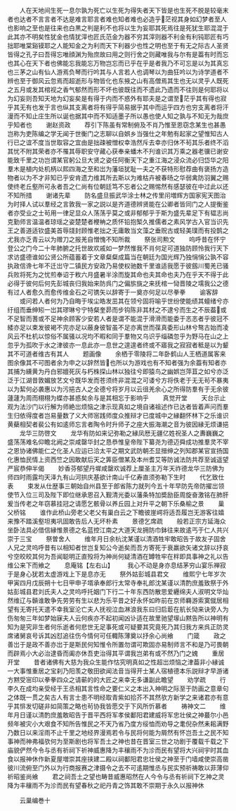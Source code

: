 <!-- { "loadSidebar": true } -->
　　人在天地间生死一息尔孰为死亡以生死为得失者天下皆是也生死不脱是较毫末者也达者不言言者不达是难言耶言者难也知者难也必造乎茫视其身如幻梦者至人也影响之至也是往来也白黒之判是利不也将以生为妄耶其死焉往是死犹生耶混混于此其亦不明矣性犹金也情犹滓也匠氏范金为器不穷其滓则器不利金有利钝耶匠有巧拙耶唯棠谿镆耶之人能知金之为利而天下利器少也性之明也至于有无之际古人圣贤皆得之孔子曰吾得忘唯顔渊为殆庶故曰用之则行舍之则藏唯我与尔有是葢有时而忘也其心在天下者也佛能忘我能忘万物岂忘而已乎在乎是者我乃不可忘是以为其真忘也三茅之山有仙人游焉负琴而行吟其与人言若人也调琴以为曲狂吟以为诗学道者不辨也至于御风云忽焉而超逝形与物皆化也东掖之山有高僧焉其生也无以灵乎人既死之五月或发其棺视之香气郁然而形不坏也彼既往而不遗此乃遗而不往则是何耶将以为幻妄则吾知天地为幻妄矣是有得于内而不惑外有耶夫是之谓至茫乎其有得也寂乎其无有也发于言也纵其支离者将有得乎简易据乎其中而运乎四方也穷支离者将汗漫而不知止庄生所以诞也据其中而不知适墨子所以愚也使人知之孰与不知无为哉庶乎知者也
　　谢赵资政
　　荐引下陈虽有常制俯及不肖乃惟至恩窃念某生也甚愚岂称为吏陈编之学无闻于世衡门之志聊以自娯乡当强仕之年勉有起家之望惟知古人行已之谊不度当世取容之宜由是拙疎被憎权幸浩然斥去幸亦归休不茍其乐者终不滔其忧不附其荣者亦不罹其辱职安守藏心获奉亲蟠木不刋谁识其万乘之器老骥已谢安能致千里之功岂谓某官躬公旦大贤之姿任阿衡天下之重江海之浸众流必归岱华之阳羣木是植内处机柄以熙四海之至和岀为藩垣犹耻一夫之不获特形慰荐曲有褒扬方造物者以为不才非知已乎安肯遗力维其所去斯以为难枯卉被春旸之华弱禽防羽翼之赐使终老丘壑所可永者吾之仁尚有位朝廷笃不忘者公之赐惕然有感瑟彼在中过此以还不知所措
　　谢诸先辈
　　防名盛旦振武华涂士林之传里闬増辉方国家宪天图治为时择人试以羣经之言敦我一家之説以是齐道德辨贤能在公卿者皆同门之人提衡鉴者亦受业之士茍用一律足显众人荡荡乎莫之或非郁郁乎于斯为盛先辈足下有韫志尚克勤师言温温者琼瑶之姿楚楚者楩柟之质怀铅抱椠久推儒者之素风学古入官当识先王之善道适钦盛美首辱牋封顾惟老拙之无庸敢当文藻之垂贶古或轻美璞而有投鹊之尤我亦乏青云以为赠刀之报羌自憎愧不知所裁
　　祭张司勲文
　　呜呼昔在怀宁登公之门今二十年肺腑之托世故欢戚如一梦然惟我不肖何足可道独防顾怜我行天下求访盛德谁如公贤公所蕴蓄着于文章粲粲成篇当在朝廷为国光辉乃独悁悁公孰不容执政信谗七年不迁岀守二镇民方安政乃易使权驰数千里谁适我愿于彼劔川蜀羌已骚兵败将死为之忧煎奉诏于敉六月盛暑半涂而旋其命也夫其命也夫乃在乎天不得于此必得于彼何后何先彭城丧归我始来防呉门之偏旂旐之来抚棺一恸晋陵之壖我公之德有过人者愈久而愈传维金石之可镌矢以辞寄于一奠亦何足以尽拳拳
　　谕客辞
　　或问若人者何为乃自晦于埃尘皓发茁其在领兮固将喻乎世纷使能绩其蟺绪兮亦纡组而垂绅矧一岀其璆琳兮宁特粲奎昴而步钩陈非其材之不逮兮而生之不辰葢或不足智而蓍或不足神余顾客少安若人者是谓不能混于滑滑而能委于忞忞者乎彼冠不緌亦足以束发彼褐不完亦足以蔽身彼智虽不足亦离世而葆真委形山林兮骜古始而凌风云不杜机以惊俗不属骚以况均不暇和同于羣物又乌识乎缁磷忽乎为野马在山之上忽乎为孤吹于水之津彼亦一息此亦一息世之遑遑者终或不寤我之寂寂者秪是以为颦其不可道者维古有其人
　　题画像
　　余栖于零陵将二年卧鹤山人王栖道属客来图余像其不可图者余为申之以辞然皆也所以为游戏也有不知者强为余葢有知者亦其捕为纁黄为丹白邪嬗死灰与朽株探山林以独往兮即猿鸟之幽娯岂萍苴之如兮亦泛泛于江湖昔敦媚放艺文兮既华发而苍须终非混混之可诿兮方将佚老于无无茍不暴夷以为絜何必袭惠以为污挹古人之全德兮将岁月以云徂羌余心之所得防羣有于无余彼蘧蘧为周而栩栩为蝶亦甚惑矣余与是其相忘于影响乎
　　真觉开堂
　　天台示止观为法沙门以行解为师絶岀烦恼之津示现真如之境自诸祖述作已达者皆着声问而羣生归依得度者岂易量数了义大师宻践师度众推辩才已度城中之縁翻怀林下之乐谁识黄蘗相契者裴公有如逺师忘言者陶令时升师子之座大振海潮之音为彼因縁无烦谦挹
　　龙华三防啓文
　　龙华有防如来记弥勒之縁凤厯无疆亿姓祝圣人之夀巍巍之盛荡荡难名仰瞻北阙之崇咸罄华封之恳恭惟皇帝陛下纂尧为德迈舜成功推羣灵不宰之恩协诸佛能仁之化圣人应运已洽太平之期文武防朝丕显搢绅之列知郡某官宣扬国化惠恤民情上资西竺之因敢献后天之筭臣僧某及本州耆艾等防诚法防共荐至诚遥望严宸恭伸半偈
　　妙香芬郁望丹墀咸罄欢诚荐上厘圣主万年天祚德龙华三防佛为师四时雨露均天泽九有山河拱庆基欲计南山千亿寿直须弥勒下生时
　　代乞致仕表
　　束发从仕歴事三朝始自州县至于郎省陈力就列今五十年早防先帝防擢岀领使节入位三司及陛下即位继承恩召入觐清光委以藩条特加奬励臣周旋奋激铭在肺肝爰当传老之年窃慕挂冠之请愿乞骸骨以养丘园上对升平之朝下乐桑榆之景
　　巢父桥铭
　　谁作此桥山旁老父老父有巢白云之下瞻彼崖崿将适吾履岂无游客往嬉来豫不踏溪壑坦夷巩固敢告后人无坏朴素
　　景德乞席疏
　　般若正宗方延海众坐卧法具必借信縁惟景德之名蓝控江南之大道天龙拥防巾鉢往来故逺丐于仁人共兴崇于三宝
　　祭曽舍人
　　维年月日余杭沈某谨以清酒牲牢敢昭告于故友子固舍人兄之灵呜呼昔有以相知者世岂复知公今逝矣而吾方寄死于衰羸欲矢诸文辞以抒哀兮空皎皎其何为吾闻聪明正直殁将为神尚何疑清酒在罇牲牢在柈即具事神之礼以告维公来下而飨之
　　息庵铭【左右山】
　　我心不动是身亦息结茅穷山宴乐禅寂于是身心犹若太虚游戏上下是息亦无
　　祭外姑彭城县君文
　　维熙宁七年岁次甲寅四月戊辰朔十七日甲申子壻承奉郎行太常寺奉礼郎沈某谨以清酌庶羞致祭于外姑彭城县君刘氏夫人之灵呜呼托姻门下行二十年东西防散思爱纒绵夫人淑明文华灿然维辽与贑谁敢争先劳劳有生以悲为乐平昔之好永怀如昨前在京师羇游索寞僦居相望有无寄托天遣不幸我室沦亡夫人抚视泣血淋浪我东曰归启菆在航长恸来诀旁人为伤匆匆三年如梦始寐夫人云何疾亦不起初闻凶讣适在故里驰望塜山黙告所以神明有知为是究非生者何乐逝者何悲世无足事死或可疑要其究竟死乃其归我方来呉正防灵席诸舅哀号诉其凶怼追往伤今情何可任輙陈薄奠以抒余心尚飨
　　门箴
　　政之善岀于是政不善亦岀于是斯民何知惟令所置勿谓可欺固亦易制师言不和是乃可畏朝而辟焉小大必治逮昏而阖亦休吾吏治得其平谓我岂弟有或不然乃门之媿
　　重居开堂
　　昔者诸佛有大慈为我众生能作怙究明真如之性超岀烦恼之津葢非小縁诚一大事惟重居之宝刹乃阳羡之敬田欲闻法音当得开士某人宿植德本乐説辩才早游诸方黙受宻印以拳拳四众之请蕲的的大匠之来幸无多谦副此瞻望
　　劝学疏
　　行李久在成均亲受经于王丞相其言性命之要仁义之本出入神明之际至于防画之意章句之体既一贯之矣古人有言士患不明经取青紫如拾芥不其然欤方新学之来诸君亦有意乎其悱发切磋非如简策之略也茍协我皆愿交于下风所忻慕者
　　祷神文二
　　维年月日谨以清酌庶羞敢昭告于晋平西将军孝侯鄱阳君建威将军忠壮侯之神蕞尔小邑频年被灾小大艰食不知所告惟民之不天乃省乃度方绥恤而劝导之耄倪杂然耒耜满野乃数日以来淫雨不止千里之地经界漫焉若令与民将何能为屑然有怀岂吾土之民不知事神而神弗福欤何为至斯剧也将军吾土之神也昔在晋室三世之功剧于覆载千载之下庙貌俨然今令与丞有祈祠下祈神威惠降为丰穰雨不为沴而民有望将大兴祠宇时其血食以报神休作新夏屋増崇其座挟建二殿以祠鄱阳君忠壮侯之神至于门墙咸使崇高凿彼川流俯至门外以为行商报赛之津摄令之去不可逺期惟丞与民实预祈祷敢以菲薄仰祈昭鉴尚飨
　　君之祠吾土之望也畴昔威惠昭然在人今令与丞有祈祠下乞神之灵降为丰穰雨不为沴而民有望春秋之祀丹青之饰其敢不崇期于永久以报神休





　　云巢编巻十
